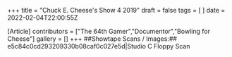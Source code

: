 +++
title = "Chuck E. Cheese's Show 4 2019"
draft = false
tags = [ ]
date = 2022-02-04T22:00:55Z

[Article]
contributors = ["The 64th Gamer","Documentor","Bowling for Cheese"]
gallery = []
+++
##Showtape Scans / Images:##
<gallery>
e5c84c0cd293209330b08caf0c027e5d|Studio C Floppy Scan
</gallery>